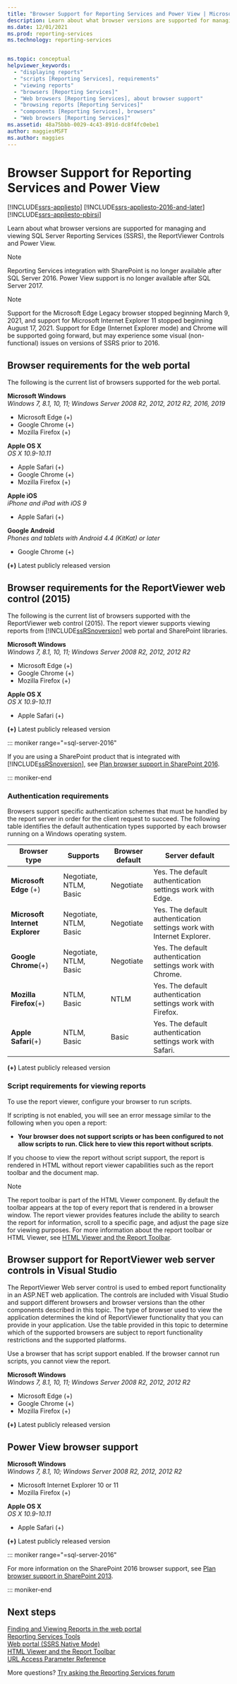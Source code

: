 ```yaml
---
title: "Browser Support for Reporting Services and Power View | Microsoft Docs"
description: Learn about what browser versions are supported for managing and viewing SQL Server Reporting Services, the ReportViewer Controls and Power View.
ms.date: 12/01/2021
ms.prod: reporting-services
ms.technology: reporting-services


ms.topic: conceptual
helpviewer_keywords: 
  - "displaying reports"
  - "scripts [Reporting Services], requirements"
  - "viewing reports"
  - "browsers [Reporting Services]"
  - "Web browsers [Reporting Services], about browser support"
  - "browsing reports [Reporting Services]"
  - "components [Reporting Services], browsers"
  - "Web browsers [Reporting Services]"
ms.assetid: 48a75bbb-0029-4c43-891d-dc8f4fc0ebe1
author: maggiesMSFT
ms.author: maggies
---
```

# Browser Support for Reporting Services and Power View

[!INCLUDE[ssrs-appliesto](../includes/ssrs-appliesto.md)] [!INCLUDE[ssrs-appliesto-2016-and-later](../includes/ssrs-appliesto-2016-and-later.md)] [!INCLUDE[ssrs-appliesto-pbirsi](../includes/ssrs-appliesto-pbirs.md)]

Learn about what browser versions are supported for managing and viewing SQL Server Reporting Services (SSRS), the ReportViewer Controls and Power View.

> [!NOTE]
> Reporting Services integration with SharePoint is no longer available after SQL Server 2016. Power View support is no longer available after SQL Server 2017.

> [!NOTE]
> Support for the Microsoft Edge Legacy browser stopped beginning March 9, 2021, and support for Microsoft Internet Explorer 11 stopped beginning August 17, 2021. Support for Edge (Internet Explorer mode) and Chrome will be supported going forward, but may experience some visual (non-functional) issues on versions of SSRS prior to 2016.

## Browser requirements for the web portal

The following is the current list of browsers supported for the web portal.

**Microsoft Windows**  
*Windows 7, 8.1, 10, 11; Windows Server 2008 R2, 2012, 2012 R2, 2016, 2019*

- Microsoft Edge (+)
- Google Chrome (+)
- Mozilla Firefox (+)

**Apple OS X**  
*OS X 10.9-10.11*

- Apple Safari (+)
- Google Chrome (+)
- Mozilla Firefox (+)

**Apple iOS**  
*iPhone and iPad with iOS 9*

- Apple Safari (+)

**Google Android**  
*Phones and tablets with Android 4.4 (KitKat) or later*

- Google Chrome (+)

 **(+)** Latest publicly released version

## Browser requirements for the ReportViewer web control (2015)

 The following is the current list of browsers supported with the ReportViewer web control (2015). The report viewer supports viewing reports from [!INCLUDE[ssRSnoversion](../includes/ssrsnoversion-md.md)] web portal and SharePoint libraries.  

**Microsoft Windows**  
*Windows 7, 8.1, 10, 11; Windows Server 2008 R2, 2012, 2012 R2*

- Microsoft Edge (+)
- Google Chrome (+)
- Mozilla Firefox (+)

**Apple OS X**  
*OS X 10.9-10.11*

- Apple Safari (+)

 **(+)** Latest publicly released version

::: moniker range="=sql-server-2016"

 If you are using a SharePoint product that is integrated with [!INCLUDE[ssRSnoversion](../includes/ssrsnoversion-md.md)], see  [Plan browser support in SharePoint 2016](/sharepoint/install/browser-support-planning-2016-2019).

::: moniker-end

### Authentication requirements

 Browsers support specific authentication schemes that must be handled by the report server in order for the client request to succeed. The following table identifies the default authentication types supported by each browser running on a Windows operating system.

|**Browser type**|**Supports**|**Browser default**|**Server default**|
|----------------------|------------------|-------------------------|------------------------|
|**Microsoft Edge** (+)|Negotiate, NTLM, Basic|Negotiate|Yes. The default authentication settings work with Edge.|
|**Microsoft Internet Explorer**|Negotiate, NTLM, Basic|Negotiate|Yes. The default authentication settings work with Internet Explorer.|
|**Google Chrome**(+)|Negotiate, NTLM, Basic|Negotiate|Yes. The default authentication settings work with Chrome.|
|**Mozilla Firefox**(+)|NTLM, Basic|NTLM|Yes. The default authentication settings work with Firefox.|
|**Apple Safari**(+)|NTLM, Basic|Basic|Yes. The default authentication settings work with Safari.|

 **(+)** Latest publicly released version

### Script requirements for viewing reports

 To use the report viewer, configure your browser to run scripts.

 If scripting is not enabled, you will see an error message similar to the following when you open a report:

- **Your browser does not support scripts or has been configured to not allow scripts to run. Click here to view this report without scripts**.

 If you choose to view the report without script support, the report is rendered in HTML without report viewer capabilities such as the report toolbar and the document map.

> [!NOTE]
> The report toolbar is part of the HTML Viewer component. By default the toolbar appears at the top of every report that is rendered in a browser window. The report viewer provides features include the ability to search the report for information, scroll to a specific page, and adjust the page size for viewing purposes. For more information about the report toolbar or HTML Viewer, see [HTML Viewer and the Report Toolbar](../reporting-services/html-viewer-and-the-report-toolbar.md).

## Browser support for ReportViewer web server controls in Visual Studio

 The ReportViewer Web server control is used to embed report functionality in an ASP.NET web application. The controls are included with Visual Studio and support different browsers and browser versions than the other components described in this topic. The type of browser used to view the application determines the kind of ReportViewer functionality that you can provide in your application. Use the table provided in this topic to determine which of the supported browsers are subject to report functionality restrictions and the supported platforms.  

 Use a browser that has script support enabled. If the browser cannot run scripts, you cannot view the report.

**Microsoft Windows**  
*Windows 7, 8.1, 10, 11; Windows Server 2008 R2, 2012, 2012 R2*

- Microsoft Edge (+)
- Google Chrome (+)
- Mozilla Firefox (+)

 **(+)** Latest publicly released version

## Power View browser support

**Microsoft Windows**  
*Windows 7, 8.1, 10; Windows Server 2008 R2, 2012, 2012 R2*

- Microsoft Internet Explorer 10 or 11
- Mozilla Firefox (+)

**Apple OS X**  
*OS X 10.9-10.11*

- Apple Safari (+)

 **(+)** Latest publicly released version

::: moniker range="=sql-server-2016"

 For more information on the SharePoint 2016 browser support, see [Plan browser support in SharePoint 2013](/sharepoint/install/browser-support-planning-2016-2019).

::: moniker-end

## Next steps

[Finding and Viewing Reports in the web portal](report-builder/finding-and-viewing-reports-in-the-web-portal-report-builder-and-ssrs.md)  
[Reporting Services Tools](../reporting-services/tools/reporting-services-tools.md)  
[Web portal (SSRS Native Mode)](./web-portal-ssrs-native-mode.md)  
[HTML Viewer and the Report Toolbar](../reporting-services/html-viewer-and-the-report-toolbar.md)  
[URL Access Parameter Reference](../reporting-services/url-access-parameter-reference.md)  

More questions? [Try asking the Reporting Services forum](/answers/search.html?c=&f=&includeChildren=&q=ssrs+OR+reporting+services&redirect=search%2fsearch&sort=relevance&type=question+OR+idea+OR+kbentry+OR+answer+OR+topic+OR+user)
